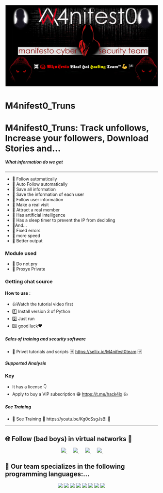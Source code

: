 # ![Locations](https://github.com/M4nifest0/M4nifest0_WhatsApp/blob/master/s.png) 
# M4nifest0_Truns
# M4nifest0_Truns: Track unfollows, Increase your followers, Download Stories and...

##### What information do we get
----------------------
- 📌 Follow automatically
- 📌 Auto Follow  automatically
- 📌 Save all information
- 📌 Save the information of each user
- 📌 Follow user information
- 📌 Make a real visit
- 📌 Attract a real member
- 📌 Has artificial intelligence
- 📌 Has a sleep timer to prevent the IP from decibling
- 📌And...
- 📌 Fixed errors
- 📌 more speed
- 📌 Better output

### Module used
- 📍 Do not pry
- 📍 Proxye Private
	
### Getting chat source
#### How to use :
- 👍Watch the tutorial video first
- 1️⃣ Install version 3 of Python
- 2️⃣ Just run
- 3️⃣ good luck❤️

##### Sales of training and security software
- 🛄 Privet tutorials and scripts 🈂️  https://sellix.io/M4nifest0team 🈂️

##### Supported Analysis
### Key 
- It has a license 👇
- Apply to buy a VIP subscription 😁 https://t.me/hack4lx 👍

##### See Training 

- 🔞 See Training 🎥 https://youtu.be/Kg0cSsgJsBI 🎥


----------------------

<h2>🌐 Follow (bad boys) in virtual networks 📍</h2>
<p align="center">	
</a>&nbsp;&nbsp;&nbsp;&nbsp;
	<a href="https://t.me/M4nifest0">
		<img src="https://img.shields.io/badge/Telegram-%23000000.svg?&style=for-the-badge&logo=Telegram&logoColor=white" />
	</a>&nbsp;&nbsp;&nbsp;&nbsp;
	<a href="https://www.instagram.com/manifestoblackhathacking/">
		<img src="https://img.shields.io/badge/instagram-%23E4405F.svg?&style=for-the-badge&logo=instagram&logoColor=white" />
	</a>&nbsp;&nbsp;&nbsp;&nbsp;
	<a href="https://www.youtube.com/c/cybermonitoringhack4lx">
		<img src="https://img.shields.io/badge/youtube-%23FF0000.svg?&style=for-the-badge&logo=youtube&logoColor=white" />
	</a>&nbsp;&nbsp;&nbsp;&nbsp;
	<a href="https://twitter.com/_M4nifest0_">
		<img src="https://img.shields.io/badge/twitter-%231DA1F2.svg?&style=for-the-badge&logo=twitter&logoColor=white" />
	</a>&nbsp;&nbsp;&nbsp;&nbsp;
</p>

<h2>📌 Our team specializes in the following programming languages:...</h2>
<p align="center">	
	<img src="https://img.shields.io/badge/node.js%20-%2343853D.svg?&style=for-the-badge&logo=node.js&logoColor=white" />
        <img src="https://img.shields.io/badge/python%20-%2314354C.svg?&style=for-the-badge&logo=python&logoColor=white" />
	<img src="https://img.shields.io/badge/c%23%20-%23239120.svg?&style=for-the-badge&logo=c-sharp&logoColor=white" />
	<img src="https://img.shields.io/badge/java-%23ED8B00.svg?&style=for-the-badge&logo=java&logoColor=white" />
	<img src="https://img.shields.io/badge/php-%23777BB4.svg?&style=for-the-badge&logo=php&logoColor=white" />
	<img src="https://img.shields.io/badge/ruby-%23CC342D.svg?&style=for-the-badge&logo=ruby&logoColor=white" />
	<img src="https://img.shields.io/badge/perl-%2339457E.svg?&style=for-the-badge&logo=perl&logoColor=white" />
	<img src="https://img.shields.io/badge/c++%20-%2300599C.svg?&style=for-the-badge&logo=c%2B%2B&logoColor=white" />
</p>

